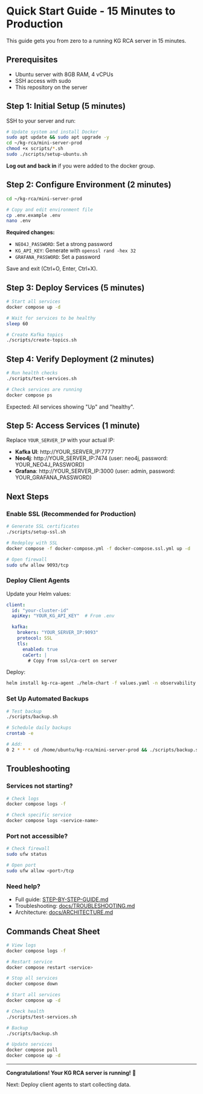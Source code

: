 # Quick Start Guide - 15 Minutes to Production

This guide gets you from zero to a running KG RCA server in 15 minutes.

## Prerequisites

- Ubuntu server with 8GB RAM, 4 vCPUs
- SSH access with sudo
- This repository on the server

## Step 1: Initial Setup (5 minutes)

SSH to your server and run:

```bash
# Update system and install Docker
sudo apt update && sudo apt upgrade -y
cd ~/kg-rca/mini-server-prod
chmod +x scripts/*.sh
sudo ./scripts/setup-ubuntu.sh
```

**Log out and back in** if you were added to the docker group.

## Step 2: Configure Environment (2 minutes)

```bash
cd ~/kg-rca/mini-server-prod

# Copy and edit environment file
cp .env.example .env
nano .env
```

**Required changes:**
- `NEO4J_PASSWORD`: Set a strong password
- `KG_API_KEY`: Generate with `openssl rand -hex 32`
- `GRAFANA_PASSWORD`: Set a password

Save and exit (Ctrl+O, Enter, Ctrl+X).

## Step 3: Deploy Services (5 minutes)

```bash
# Start all services
docker compose up -d

# Wait for services to be healthy
sleep 60

# Create Kafka topics
./scripts/create-topics.sh
```

## Step 4: Verify Deployment (2 minutes)

```bash
# Run health checks
./scripts/test-services.sh

# Check services are running
docker compose ps
```

Expected: All services showing "Up" and "healthy".

## Step 5: Access Services (1 minute)

Replace `YOUR_SERVER_IP` with your actual IP:

- **Kafka UI**: http://YOUR_SERVER_IP:7777
- **Neo4j**: http://YOUR_SERVER_IP:7474 (user: neo4j, password: YOUR_NEO4J_PASSWORD)
- **Grafana**: http://YOUR_SERVER_IP:3000 (user: admin, password: YOUR_GRAFANA_PASSWORD)

## Next Steps

### Enable SSL (Recommended for Production)

```bash
# Generate SSL certificates
./scripts/setup-ssl.sh

# Redeploy with SSL
docker compose -f docker-compose.yml -f docker-compose.ssl.yml up -d

# Open firewall
sudo ufw allow 9093/tcp
```

### Deploy Client Agents

Update your Helm values:

```yaml
client:
  id: "your-cluster-id"
  apiKey: "YOUR_KG_API_KEY"  # From .env

  kafka:
    brokers: "YOUR_SERVER_IP:9093"
    protocol: SSL
    tls:
      enabled: true
      caCert: |
        # Copy from ssl/ca-cert on server
```

Deploy:

```bash
helm install kg-rca-agent ./helm-chart -f values.yaml -n observability
```

### Set Up Automated Backups

```bash
# Test backup
./scripts/backup.sh

# Schedule daily backups
crontab -e

# Add:
0 2 * * * cd /home/ubuntu/kg-rca/mini-server-prod && ./scripts/backup.sh
```

## Troubleshooting

### Services not starting?

```bash
# Check logs
docker compose logs -f

# Check specific service
docker compose logs <service-name>
```

### Port not accessible?

```bash
# Check firewall
sudo ufw status

# Open port
sudo ufw allow <port>/tcp
```

### Need help?

- Full guide: [STEP-BY-STEP-GUIDE.md](STEP-BY-STEP-GUIDE.md)
- Troubleshooting: [docs/TROUBLESHOOTING.md](docs/TROUBLESHOOTING.md)
- Architecture: [docs/ARCHITECTURE.md](docs/ARCHITECTURE.md)

## Commands Cheat Sheet

```bash
# View logs
docker compose logs -f

# Restart service
docker compose restart <service>

# Stop all services
docker compose down

# Start all services
docker compose up -d

# Check health
./scripts/test-services.sh

# Backup
./scripts/backup.sh

# Update services
docker compose pull
docker compose up -d
```

---

**Congratulations! Your KG RCA server is running!** 🎉

Next: Deploy client agents to start collecting data.
